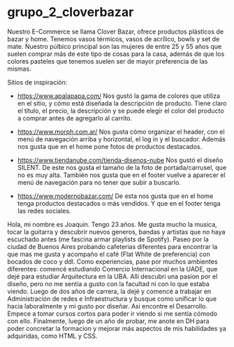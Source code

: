 # grupo_2_cloverbazar

Nuestro E-Commerce se llama Clover Bazar, ofrece productos plásticos de bazar y home. Tenemos vasos térmicos, vasos de acrílico, bowls y set de mate.
Nuestro púlbico principal son las mujeres de entre 25 y 55 años que suelen comprar más de este tipo de cosas para la casa, además de que los colores 
pasteles que tenemos suelen ser de mayor preferencia de las mismas.

Sitios de inspiración:
- https://www.apalapapa.com/
  Nos gustó la gama de colores que utiliza en el sitio, y cómo está diseñada la descripción de producto. Tiene claro el título, el precio, la descripción
  y se puede elegir el color del producto a comprar antes de agregarlo al carrito.

- https://www.morph.com.ar/
  Nos gusta cómo organizar el header, con el menú de navegación arriba y horizontal, el log in y el buscador. Además nos gusta que en el home pone fotos de productos destacados.

- https://www.tiendanube.com/tienda-disenos-nube
   Nos gustó el diseño SILENT. De este nos gusta el tamaño de la foto de portada/carrusel, que no es muy alta. También nos gusta que en el footer vuelve a aparecer el menú
   de navegación para no tener que subir a buscarlo.
 
 - https://www.modernobazar.com/
  De esta nos gusta que en el home tenga productos destacados o más vendidos. Y que en el footer tenga las redes sociales.
  
  
  Hola, mi nombre es Joaquin. Tengo 23 años. Me gusta mucho la musica, tocar la guitarra y descubrir nuevos generos, bandas y artistas que no haya escuchado antes (me fascina armar playlists de Spotify). Paseo por la ciudad de Buenos Aires probando cafeterias diferentes para encontrar la que mas me gusta y acompaño el café (Flat White de preferencia) con bocados de coco y ddl.
  Como experiencias, pase por muchos ambientes diferentes: comencé estudiando Comercio Internacional en la UADE, que dejé para estudiar Arquitectura en la UBA. Allí descubri una pasion por el diseño, pero no me sentía a gusto con la facultad ni con lo que estaba viendo.
  Luego de dos años de carrera, la dejé y comencé a trabajar en Administración de redes e Infraestructura y busque como unificar lo que hacia laboralmente y mi gusto por diseñar.
  Asi encontre el Desarrollo. Empece a tomar cursos cortos para poder ir viendo si me sentía cómodo con ello. Finalmente, luego de un año de probar, me anote en DH para
  poder concretar la formacion y mejorar más aspectos de mis habilidades ya adquiridas, como HTML y CSS.
  
  
